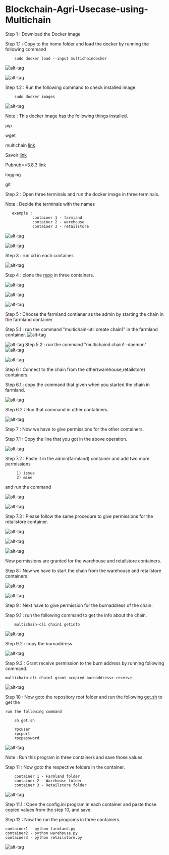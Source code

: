 # Blockchain-Agri-Usecase-using-Multichain

Step 1 : Download the Docker image

Step 1.1 : Copy to the home folder and load the docker by running the following command

		sudo docker load --input multichaindocker
		
![alt-tag](https://github.com/rajeevbrahma/temprepo/blob/master/screenshots/d29.png)

![alt-tag](https://github.com/rajeevbrahma/temprepo/blob/master/screenshots/30.png)		

Step 1.2 : Run the following command to check installed image.
		
		sudo docker images

![alt-tag](https://github.com/rajeevbrahma/temprepo/blob/master/screenshots/31.png)		

Note : This docker image has the following things installed.
		
pip

wget

multichain [link](http://www.multichain.com/download-install/)

Savoir [link](https://github.com/DXMarkets/Savoir)

Pubnub==3.8.3 [link](https://www.pubnub.com/docs/python/pubnub-python-sdk)

logging 

git

Step 2 : Open three terminals and run the docker image in three terminals.

Note : Decide the terminals with the names 
	   
	   example :
	   			container 1 - farmland 
	   			container 2 - warehouse
	   			container 3 - retailstore

![alt-tag](https://github.com/rajeevbrahma/temprepo/blob/master/screenshots/d1.png)

![alt-tag](https://github.com/rajeevbrahma/temprepo/blob/master/screenshots/d2.png)

Step 3 : run cd in each container.

![alt-tag](https://github.com/rajeevbrahma/temprepo/blob/master/screenshots/d3.png)

Step 4 : clone the [repo](https://github.com/rajeevbrahma/temprepo.git) in three containers.

![alt-tag](https://github.com/rajeevbrahma/temprepo/blob/master/screenshots/d4.png)

![alt-tag](https://github.com/rajeevbrahma/temprepo/blob/master/screenshots/d5.png)

![alt-tag](https://github.com/rajeevbrahma/temprepo/blob/master/screenshots/d6.png)

Step 5 : Choose the farmland contianer as the admin by starting the chain in the farmland container

Step 5.1 : run the command "multichain-util create chain1" in the farmland container.
![alt-tag](https://github.com/rajeevbrahma/temprepo/blob/master/screenshots/d8.png)
 
![alt-tag](https://github.com/rajeevbrahma/temprepo/blob/master/screenshots/d9.png)
Step 5.2 : run the command "multichaind chain1 -daemon"
![alt-tag](https://github.com/rajeevbrahma/temprepo/blob/master/screenshots/d10.png)

![alt-tag](https://github.com/rajeevbrahma/temprepo/blob/master/screenshots/d11.png)

Step 6 : Connect to the chain from the other(warehouse,retailstore) containers.

Step 6.1 : copy the command that given when you started the chain in farmland.

![alt-tag](https://github.com/rajeevbrahma/temprepo/blob/master/screenshots/d12.png)

Step 6.2 : Run that command in other contatiners.

![alt-tag](https://github.com/rajeevbrahma/temprepo/blob/master/screenshots/d13.png)

Step 7 : Now we have to give permissions for the other containers.

Step 7.1 : Copy the line that you got in the above operation.

![alt-tag](https://github.com/rajeevbrahma/temprepo/blob/master/screenshots/d14.png)

Step 7.2 : Paste it in the admin(farmland) container and add two more permissions 
		 
		 1) issue 
		 2) mine

and run the command		


![alt-tag](https://github.com/rajeevbrahma/temprepo/blob/master/screenshots/d15.png)

![alt-tag](https://github.com/rajeevbrahma/temprepo/blob/master/screenshots/d16.png)

Step 7.3 : Please follow the same procedure to give permissions for the retailstore container.


![alt-tag](https://github.com/rajeevbrahma/temprepo/blob/master/screenshots/d16.png)


![alt-tag](https://github.com/rajeevbrahma/temprepo/blob/master/screenshots/d17.png)


![alt-tag](https://github.com/rajeevbrahma/temprepo/blob/master/screenshots/d19.png)

Now permissions are granted for the warehouse and retailstore containers.


Step 8 : Now we have to start the chain from the warehouse and retailstore containers.

![alt-tag](https://github.com/rajeevbrahma/temprepo/blob/master/screenshots/d20.png)

![alt-tag](https://github.com/rajeevbrahma/temprepo/blob/master/screenshots/d21.png)

Step 9 : Next have to give permission for the burnaddress of the chain.

Step 9.1 : run the following command to get the info about the chain.
	
		multichain-cli chain1 getinfo

![alt-tag](https://github.com/rajeevbrahma/temprepo/blob/master/screenshots/d22.png)

Step 9.2 : copy the burnaddress

![alt-tag](https://github.com/rajeevbrahma/temprepo/blob/master/screenshots/d23.png)

Step 9.3 : Grant receive permission to the burn address by running following command.

	multichain-cli chain1 grant <copied burnaddress> receive.

![alt-tag](https://github.com/rajeevbrahma/temprepo/blob/master/screenshots/d24.png)

Step 10 : Now goto the repository root folder and run the following [get.sh](https://github.com/rajeevbrahma/temprepo/blob/master/get.sh) to get the 

	run the following command 

		sh get.sh

		rpcuser
		rpcport
		rpcpassword


![alt-tag](https://github.com/rajeevbrahma/temprepo/blob/master/screenshots/d26.png)

Note : Run this program in three containers and save those values.

Step 11 : Now goto the respective folders in the container.

		container 1 - Farmland folder
		container 2 - Warehouse folder
		container 3 - Retailstore folder

![alt-tag](https://github.com/rajeevbrahma/temprepo/blob/master/screenshots/d25.png)

Step 11.1 : Open the config.ini program in each container and paste those copied values from the step 10, and save.

Step 12 : Now the run the programs in three containers.

	container1 - python farmland.py
	container2 - python warehouse.py
	container3 - python retailstore.py

![alt-tag](https://github.com/rajeevbrahma/temprepo/blob/master/screenshots/d28.png)


